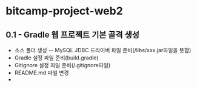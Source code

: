 # bitcamp-project-web2

## 0.1 - Gradle 웹 프로젝트 기본 골격 생성
- 소스 폴더 생성
-- MySQL JDBC 드라이버 파일 준비(/libs/xxx.jar파일을 뜻함)
- Gradle 설정 파일 준비(build.gradle)
- Gitignore 설정 파일 준비(/.gitignore파일)
- README.md 파일 변경
- 